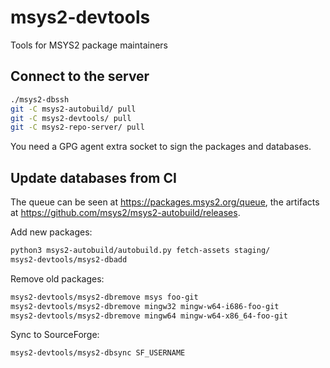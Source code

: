 # msys2-devtools

Tools for MSYS2 package maintainers


## Connect to the server

```bash
./msys2-dbssh
git -C msys2-autobuild/ pull
git -C msys2-devtools/ pull
git -C msys2-repo-server/ pull
```

You need a GPG agent extra socket to sign the packages and databases.


## Update databases from CI

The queue can be seen at https://packages.msys2.org/queue, the artifacts at https://github.com/msys2/msys2-autobuild/releases.

Add new packages:

```bash
python3 msys2-autobuild/autobuild.py fetch-assets staging/
msys2-devtools/msys2-dbadd
```

Remove old packages:

```bash
msys2-devtools/msys2-dbremove msys foo-git
msys2-devtools/msys2-dbremove mingw32 mingw-w64-i686-foo-git
msys2-devtools/msys2-dbremove mingw64 mingw-w64-x86_64-foo-git
```

Sync to SourceForge:

```bash
msys2-devtools/msys2-dbsync SF_USERNAME
```
